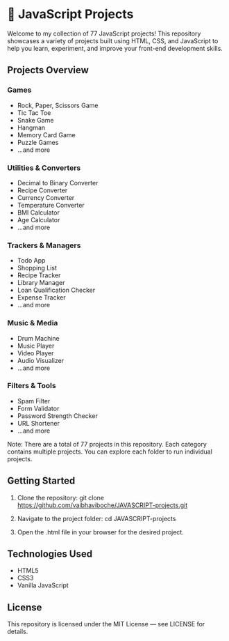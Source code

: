# 🧠 JavaScript Projects

Welcome to my collection of 77 JavaScript projects! This repository showcases a variety of projects built using HTML, CSS, and JavaScript to help you learn, experiment, and improve your front-end development skills.

## Projects Overview

### Games
- Rock, Paper, Scissors Game
- Tic Tac Toe
- Snake Game
- Hangman
- Memory Card Game
- Puzzle Games
- …and more

### Utilities & Converters
- Decimal to Binary Converter
- Recipe Converter
- Currency Converter
- Temperature Converter
- BMI Calculator
- Age Calculator
- …and more

### Trackers & Managers
- Todo App
- Shopping List
- Recipe Tracker
- Library Manager
- Loan Qualification Checker
- Expense Tracker
- …and more

### Music & Media
- Drum Machine
- Music Player
- Video Player
- Audio Visualizer
- …and more

### Filters & Tools
- Spam Filter
- Form Validator
- Password Strength Checker
- URL Shortener
- …and more

Note: There are a total of 77 projects in this repository. Each category contains multiple projects. You can explore each folder to run individual projects.

## Getting Started

1. Clone the repository:
   git clone https://github.com/vaibhaviboche/JAVASCRIPT-projects.git

2. Navigate to the project folder:
   cd JAVASCRIPT-projects

3. Open the .html file in your browser for the desired project.

## Technologies Used
- HTML5
- CSS3
- Vanilla JavaScript

## License
This repository is licensed under the MIT License — see LICENSE for details.
